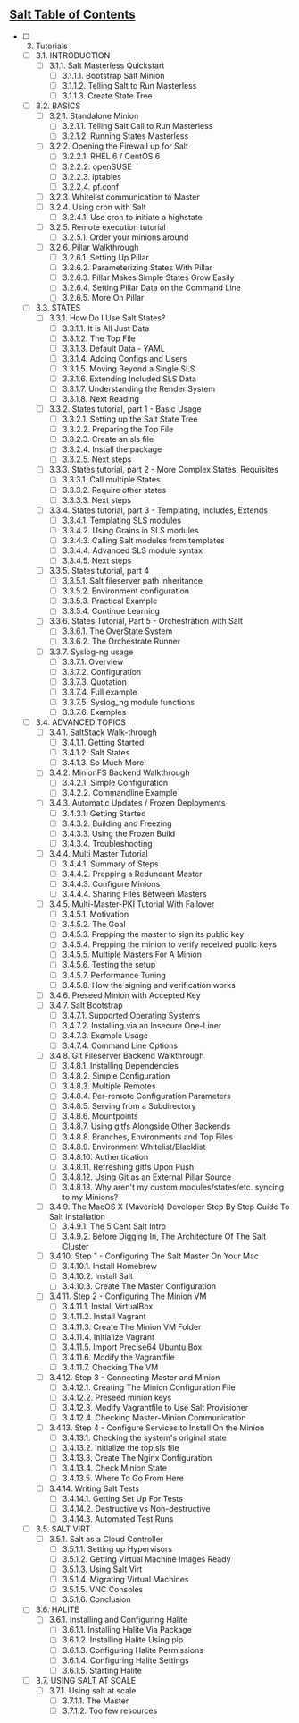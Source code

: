## [Salt Table of Contents](http://docs.saltstack.com/en/latest/contents.html)

- [ ] 3. Tutorials
    - [ ] 3.1. INTRODUCTION
        - [ ] 3.1.1. Salt Masterless Quickstart
            - [ ] 3.1.1.1. Bootstrap Salt Minion
            - [ ] 3.1.1.2. Telling Salt to Run Masterless
            - [ ] 3.1.1.3. Create State Tree
    - [ ] 3.2. BASICS
        - [ ] 3.2.1. Standalone Minion
            - [ ] 3.2.1.1. Telling Salt Call to Run Masterless
            - [ ] 3.2.1.2. Running States Masterless
        - [ ] 3.2.2. Opening the Firewall up for Salt
            - [ ] 3.2.2.1. RHEL 6 / CentOS 6
            - [ ] 3.2.2.2. openSUSE
            - [ ] 3.2.2.3. iptables
            - [ ] 3.2.2.4. pf.conf
        - [ ] 3.2.3. Whitelist communication to Master
        - [ ] 3.2.4. Using cron with Salt
            - [ ] 3.2.4.1. Use cron to initiate a highstate
        - [ ] 3.2.5. Remote execution tutorial
            - [ ] 3.2.5.1. Order your minions around
        - [ ] 3.2.6. Pillar Walkthrough
            - [ ] 3.2.6.1. Setting Up Pillar
            - [ ] 3.2.6.2. Parameterizing States With Pillar
            - [ ] 3.2.6.3. Pillar Makes Simple States Grow Easily
            - [ ] 3.2.6.4. Setting Pillar Data on the Command Line
            - [ ] 3.2.6.5. More On Pillar
    - [ ] 3.3. STATES
        - [ ] 3.3.1. How Do I Use Salt States?
            - [ ] 3.3.1.1. It is All Just Data
            - [ ] 3.3.1.2. The Top File
            - [ ] 3.3.1.3. Default Data - YAML
            - [ ] 3.3.1.4. Adding Configs and Users
            - [ ] 3.3.1.5. Moving Beyond a Single SLS
            - [ ] 3.3.1.6. Extending Included SLS Data
            - [ ] 3.3.1.7. Understanding the Render System
            - [ ] 3.3.1.8. Next Reading
        - [ ] 3.3.2. States tutorial, part 1 - Basic Usage
            - [ ] 3.3.2.1. Setting up the Salt State Tree
            - [ ] 3.3.2.2. Preparing the Top File
            - [ ] 3.3.2.3. Create an sls file
            - [ ] 3.3.2.4. Install the package
            - [ ] 3.3.2.5. Next steps
        - [ ] 3.3.3. States tutorial, part 2 - More Complex States, Requisites
            - [ ] 3.3.3.1. Call multiple States
            - [ ] 3.3.3.2. Require other states
            - [ ] 3.3.3.3. Next steps
        - [ ] 3.3.4. States tutorial, part 3 - Templating, Includes, Extends
            - [ ] 3.3.4.1. Templating SLS modules
            - [ ] 3.3.4.2. Using Grains in SLS modules
            - [ ] 3.3.4.3. Calling Salt modules from templates
            - [ ] 3.3.4.4. Advanced SLS module syntax
            - [ ] 3.3.4.5. Next steps
        - [ ] 3.3.5. States tutorial, part 4
            - [ ] 3.3.5.1. Salt fileserver path inheritance
            - [ ] 3.3.5.2. Environment configuration
            - [ ] 3.3.5.3. Practical Example
            - [ ] 3.3.5.4. Continue Learning
        - [ ] 3.3.6. States Tutorial, Part 5 - Orchestration with Salt
            - [ ] 3.3.6.1. The OverState System
            - [ ] 3.3.6.2. The Orchestrate Runner
        - [ ] 3.3.7. Syslog-ng usage
            - [ ] 3.3.7.1. Overview
            - [ ] 3.3.7.2. Configuration
            - [ ] 3.3.7.3. Quotation
            - [ ] 3.3.7.4. Full example
            - [ ] 3.3.7.5. Syslog_ng module functions
            - [ ] 3.3.7.6. Examples
    - [ ] 3.4. ADVANCED TOPICS
        - [ ] 3.4.1. SaltStack Walk-through
            - [ ] 3.4.1.1. Getting Started
            - [ ] 3.4.1.2. Salt States
            - [ ] 3.4.1.3. So Much More!
        - [ ] 3.4.2. MinionFS Backend Walkthrough
            - [ ] 3.4.2.1. Simple Configuration
            - [ ] 3.4.2.2. Commandline Example
        - [ ] 3.4.3. Automatic Updates / Frozen Deployments
            - [ ] 3.4.3.1. Getting Started
            - [ ] 3.4.3.2. Building and Freezing
            - [ ] 3.4.3.3. Using the Frozen Build
            - [ ] 3.4.3.4. Troubleshooting
        - [ ] 3.4.4. Multi Master Tutorial
            - [ ] 3.4.4.1. Summary of Steps
            - [ ] 3.4.4.2. Prepping a Redundant Master
            - [ ] 3.4.4.3. Configure Minions
            - [ ] 3.4.4.4. Sharing Files Between Masters
        - [ ] 3.4.5. Multi-Master-PKI Tutorial With Failover
            - [ ] 3.4.5.1. Motivation
            - [ ] 3.4.5.2. The Goal
            - [ ] 3.4.5.3. Prepping the master to sign its public key
            - [ ] 3.4.5.4. Prepping the minion to verify received public keys
            - [ ] 3.4.5.5. Multiple Masters For A Minion
            - [ ] 3.4.5.6. Testing the setup
            - [ ] 3.4.5.7. Performance Tuning
            - [ ] 3.4.5.8. How the signing and verification works
        - [ ] 3.4.6. Preseed Minion with Accepted Key
        - [ ] 3.4.7. Salt Bootstrap
            - [ ] 3.4.7.1. Supported Operating Systems
            - [ ] 3.4.7.2. Installing via an Insecure One-Liner
            - [ ] 3.4.7.3. Example Usage
            - [ ] 3.4.7.4. Command Line Options
        - [ ] 3.4.8. Git Fileserver Backend Walkthrough
            - [ ] 3.4.8.1. Installing Dependencies
            - [ ] 3.4.8.2. Simple Configuration
            - [ ] 3.4.8.3. Multiple Remotes
            - [ ] 3.4.8.4. Per-remote Configuration Parameters
            - [ ] 3.4.8.5. Serving from a Subdirectory
            - [ ] 3.4.8.6. Mountpoints
            - [ ] 3.4.8.7. Using gitfs Alongside Other Backends
            - [ ] 3.4.8.8. Branches, Environments and Top Files
            - [ ] 3.4.8.9. Environment Whitelist/Blacklist
            - [ ] 3.4.8.10. Authentication
            - [ ] 3.4.8.11. Refreshing gitfs Upon Push
            - [ ] 3.4.8.12. Using Git as an External Pillar Source
            - [ ] 3.4.8.13. Why aren't my custom modules/states/etc. syncing to my Minions?
        - [ ] 3.4.9. The MacOS X (Maverick) Developer Step By Step Guide To Salt Installation
            - [ ] 3.4.9.1. The 5 Cent Salt Intro
            - [ ] 3.4.9.2. Before Digging In, The Architecture Of The Salt Cluster
        - [ ] 3.4.10. Step 1 - Configuring The Salt Master On Your Mac
            - [ ] 3.4.10.1. Install Homebrew
            - [ ] 3.4.10.2. Install Salt
            - [ ] 3.4.10.3. Create The Master Configuration
        - [ ] 3.4.11. Step 2 - Configuring The Minion VM
            - [ ] 3.4.11.1. Install VirtualBox
            - [ ] 3.4.11.2. Install Vagrant
            - [ ] 3.4.11.3. Create The Minion VM Folder
            - [ ] 3.4.11.4. Initialize Vagrant
            - [ ] 3.4.11.5. Import Precise64 Ubuntu Box
            - [ ] 3.4.11.6. Modify the Vagrantfile
            - [ ] 3.4.11.7. Checking The VM
        - [ ] 3.4.12. Step 3 - Connecting Master and Minion
            - [ ] 3.4.12.1. Creating The Minion Configuration File
            - [ ] 3.4.12.2. Preseed minion keys
            - [ ] 3.4.12.3. Modify Vagrantfile to Use Salt Provisioner
            - [ ] 3.4.12.4. Checking Master-Minion Communication
        - [ ] 3.4.13. Step 4 - Configure Services to Install On the Minion
            - [ ] 3.4.13.1. Checking the system's original state
            - [ ] 3.4.13.2. Initialize the top.sls file
            - [ ] 3.4.13.3. Create The Nginx Configuration
            - [ ] 3.4.13.4. Check Minion State
            - [ ] 3.4.13.5. Where To Go From Here
        - [ ] 3.4.14. Writing Salt Tests
            - [ ] 3.4.14.1. Getting Set Up For Tests
            - [ ] 3.4.14.2. Destructive vs Non-destructive
            - [ ] 3.4.14.3. Automated Test Runs
    - [ ] 3.5. SALT VIRT
        - [ ] 3.5.1. Salt as a Cloud Controller
            - [ ] 3.5.1.1. Setting up Hypervisors
            - [ ] 3.5.1.2. Getting Virtual Machine Images Ready
            - [ ] 3.5.1.3. Using Salt Virt
            - [ ] 3.5.1.4. Migrating Virtual Machines
            - [ ] 3.5.1.5. VNC Consoles
            - [ ] 3.5.1.6. Conclusion
    - [ ] 3.6. HALITE
        - [ ] 3.6.1. Installing and Configuring Halite
            - [ ] 3.6.1.1. Installing Halite Via Package
            - [ ] 3.6.1.2. Installing Halite Using pip
            - [ ] 3.6.1.3. Configuring Halite Permissions
            - [ ] 3.6.1.4. Configuring Halite Settings
            - [ ] 3.6.1.5. Starting Halite
    - [ ] 3.7. USING SALT AT SCALE
        - [ ] 3.7.1. Using salt at scale
            - [ ] 3.7.1.1. The Master
            - [ ] 3.7.1.2. Too few resources
